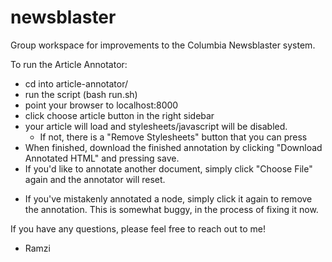 newsblaster
===========

Group workspace for improvements to the Columbia Newsblaster system.

To run the Article Annotator:

  - cd into article-annotator/
  - run the script (bash run.sh)
  - point your browser to localhost:8000
  - click choose article button in the right sidebar
  - your article will load and stylesheets/javascript will be disabled. 
  	- If not, there is a "Remove Stylesheets" button that you can press
  - When finished, download the finished annotation by clicking "Download Annotated HTML" and pressing save. 
  - If you'd like to annotate another document, simply click "Choose File" again and the annotator will reset.

  * If you've mistakenly annotated a node, simply click it again to remove the annotation. This is somewhat buggy, in the process of fixing it now.

If you have any questions, please feel free to reach out to me!
- Ramzi
